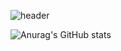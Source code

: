 ![header](https://capsule-render.vercel.app/api?type=waving&color=auto&height=150&section=header&&fontAlignY=50&text=React%20/%20JavaScript%20/%20TypeScript&fontSize=55)


![Anurag's GitHub stats](https://github-readme-stats.vercel.app/api?username=Whyukim&theme=dark&show_icons=true)
